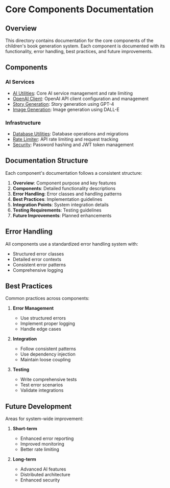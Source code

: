 # Core Components Documentation

## Overview
This directory contains documentation for the core components of the children's book generation system. Each component is documented with its functionality, error handling, best practices, and future improvements.

## Components

### AI Services
- [AI Utilities](ai_utils.md): Core AI service management and rate limiting
- [OpenAI Client](openai_client.md): OpenAI API client configuration and management
- [Story Generation](story_generation.md): Story generation using GPT-4
- [Image Generation](image_generation.md): Image generation using DALL-E

### Infrastructure
- [Database Utilities](db_utils.md): Database operations and migrations
- [Rate Limiter](rate_limiter.md): API rate limiting and request tracking
- [Security](security.md): Password hashing and JWT token management

## Documentation Structure
Each component's documentation follows a consistent structure:

1. **Overview**: Component purpose and key features
2. **Components**: Detailed functionality descriptions
3. **Error Handling**: Error classes and handling patterns
4. **Best Practices**: Implementation guidelines
5. **Integration Points**: System integration details
6. **Testing Requirements**: Testing guidelines
7. **Future Improvements**: Planned enhancements

## Error Handling
All components use a standardized error handling system with:
- Structured error classes
- Detailed error contexts
- Consistent error patterns
- Comprehensive logging

## Best Practices
Common practices across components:
1. **Error Management**
   - Use structured errors
   - Implement proper logging
   - Handle edge cases

2. **Integration**
   - Follow consistent patterns
   - Use dependency injection
   - Maintain loose coupling

3. **Testing**
   - Write comprehensive tests
   - Test error scenarios
   - Validate integrations

## Future Development
Areas for system-wide improvement:
1. **Short-term**
   - Enhanced error reporting
   - Improved monitoring
   - Better rate limiting

2. **Long-term**
   - Advanced AI features
   - Distributed architecture
   - Enhanced security 